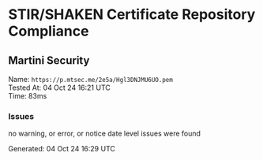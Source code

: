 # STIR/SHAKEN Certificate Repository Compliance

## Martini Security

Name: `https://p.mtsec.me/2e5a/Hgl3DNJMU6UO.pem`\
Tested At: 04 Oct 24 16:21 UTC\
Time: 83ms

### Issues

no warning, or error, or notice date level issues were found

Generated: 04 Oct 24 16:29 UTC